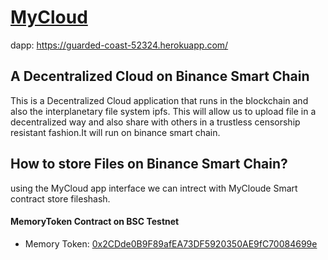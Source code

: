 # [MyCloud](https://guarded-coast-52324.herokuapp.com/)
dapp: https://guarded-coast-52324.herokuapp.com/

## A Decentralized Cloud on Binance Smart Chain

This is a Decentralized Cloud application that runs in the blockchain and also the interplanetary file 
system ipfs. This will allow us to upload file in a decentralized way and also share with others in
 a trustless censorship resistant fashion.It will run on binance smart chain.

## How to store Files on Binance Smart Chain?

using the MyCloud app interface we can intrect with MyCloude Smart contract store fileshash.
#### MemoryToken Contract on BSC Testnet
- Memory Token: [0x2CDde0B9F89afEA73DF5920350AE9fC70084699e](https://explorer.binance.org/smart-testnet/tokens/0x2CDde0B9F89afEA73DF5920350AE9fC70084699e) 


